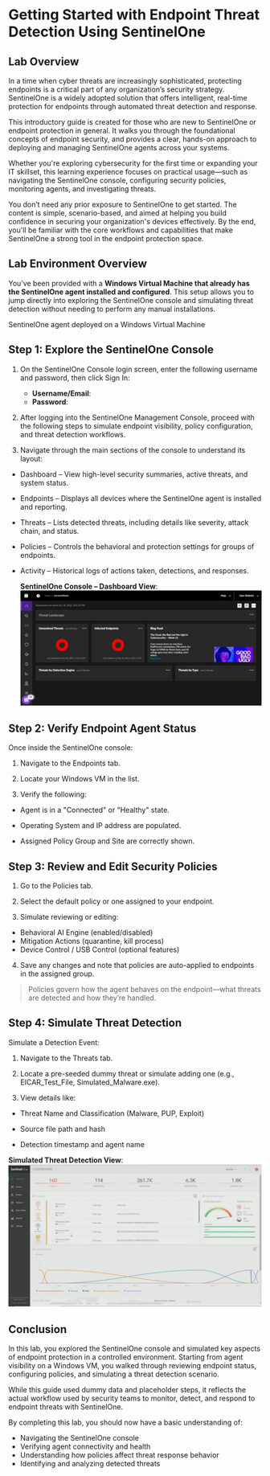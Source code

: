# Getting Started with Endpoint Threat Detection Using SentinelOne

## Lab Overview
In a time when cyber threats are increasingly sophisticated, protecting endpoints is a critical part of any organization’s security strategy. SentinelOne is a widely adopted solution that offers intelligent, real-time protection for endpoints through automated threat detection and response.

This introductory guide is created for those who are new to SentinelOne or endpoint protection in general. It walks you through the foundational concepts of endpoint security, and provides a clear, hands-on approach to deploying and managing SentinelOne agents across your systems.

Whether you're exploring cybersecurity for the first time or expanding your IT skillset, this learning experience focuses on practical usage—such as navigating the SentinelOne console, configuring security policies, monitoring agents, and investigating threats.

You don’t need any prior exposure to SentinelOne to get started. The content is simple, scenario-based, and aimed at helping you build confidence in securing your organization's devices effectively. By the end, you'll be familiar with the core workflows and capabilities that make SentinelOne a strong tool in the endpoint protection space.

##  Lab Environment Overview
You’ve been provided with a **Windows Virtual Machine that already has the SentinelOne agent installed and configured**. This setup allows you to jump directly into exploring the SentinelOne console and simulating threat detection without needing to perform any manual installations.

SentinelOne agent deployed on a Windows Virtual Machine

## Step 1: Explore the SentinelOne Console

1. On the SentinelOne Console login screen, enter the following username and password, then click Sign In:

    * **Username/Email**:  <inject key="AzureAdUserEmail"></inject> 
   * **Password**:  <inject key="AzureAdUserPassword"></inject>

2. After logging into the SentinelOne Management Console, proceed with the following steps to simulate endpoint visibility, policy configuration, and threat detection workflows.

3. Navigate through the main sections of the console to understand its layout:

- Dashboard – View high-level security summaries, active threats, and system status.

- Endpoints – Displays all devices where the SentinelOne agent is installed and reporting.

- Threats – Lists detected threats, including details like severity, attack chain, and status.

- Policies – Controls the behavioral and protection settings for groups of endpoints.

- Activity – Historical logs of actions taken, detections, and responses.

  **SentinelOne Console – Dashboard View**:
  ![](images/sentinel-one-dashboard.png)

## Step 2: Verify Endpoint Agent Status
Once inside the SentinelOne console:

1. Navigate to the Endpoints tab.

2. Locate your Windows VM in the list.

3. Verify the following:

- Agent is in a "Connected" or "Healthy" state.

- Operating System and IP address are populated.

- Assigned Policy Group and Site are correctly shown.

## Step 3: Review and Edit Security Policies
1. Go to the Policies tab.

2. Select the default policy or one assigned to your endpoint.

3. Simulate reviewing or editing:

- Behavioral AI Engine (enabled/disabled)
- Mitigation Actions (quarantine, kill process)
- Device Control / USB Control (optional features)

4. Save any changes and note that policies are auto-applied to endpoints in the assigned group.

>Policies govern how the agent behaves on the endpoint—what threats are detected and how they’re handled.

## Step 4: Simulate Threat Detection
Simulate a Detection Event:

1. Navigate to the Threats tab.

2. Locate a pre-seeded dummy threat or simulate adding one (e.g., EICAR_Test_File, Simulated_Malware.exe).

3. View details like:

- Threat Name and Classification (Malware, PUP, Exploit)

- Source file path and hash

- Detection timestamp and agent name

 **Simulated Threat Detection View**:
  ![](images/sentinelonethreatdetection.jpeg)

## Conclusion
In this lab, you explored the SentinelOne console and simulated key aspects of endpoint protection in a controlled environment. Starting from agent visibility on a Windows VM, you walked through reviewing endpoint status, configuring policies, and simulating a threat detection scenario.

While this guide used dummy data and placeholder steps, it reflects the actual workflow used by security teams to monitor, detect, and respond to endpoint threats with SentinelOne.

By completing this lab, you should now have a basic understanding of:
- Navigating the SentinelOne console
- Verifying agent connectivity and health
- Understanding how policies affect threat response behavior
- Identifying and analyzing detected threats

